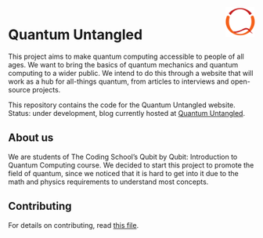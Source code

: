 <img align="right" width="60" height="60" src="media/logo.png" alt="Quantum Untangled logo icon">

# Quantum Untangled
This project aims to make quantum computing accessible to people of all ages. We want to bring the basics of quantum mechanics and quantum computing to a wider public. We intend to do this through a website that will work as a hub for all-things quantum, from articles to interviews and open-source projects.

This repository contains the code for the Quantum Untangled website. Status: under development, blog currently hosted at [Quantum Untangled](https://medium.com/quantum-untangled).

## About us
We are students of The Coding School’s Qubit by Qubit: Introduction to Quantum Computing course. We decided to start this project to promote the field of quantum, since we noticed that it is hard to get into it due to the math and physics requirements to understand most concepts.

## Contributing
For details on contributing, read [this file](https://github.com/epelaaez/Quantum-Untangled/blob/main/CONTRIBUTING.md).
